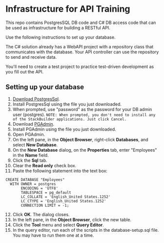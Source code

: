 # Infrastructure for API Training
This repo contains PostgresSQL DB code and C# DB access code that can be used as infrastructure for building a RESTful API. 

Use the following instructions to set up your database.

The C# solution already has a WebAPI project with a repository class that communicates with the database. Your API controller can use the repository to send and receive data.

You'll need to create a test project to practice test-driven development as you fill out the API.

## Setting up your database
1. [Download PostgresSql](https://www.enterprisedb.com/downloads/postgres-postgresql-downloads).
2. Install PostgresSql using the file you just downloaded.
3. When prompted, use "password" as the password for your DB admin user (postgres).
`NOTE: When prompted, you don't need to install any of the StackBuilder applications. Just click Cancel.`
4. Download [PGAdmin](https://www.pgadmin.org/download/pgadmin-4-windows/).
5. Install PGAdmin using the file you just downloaded.
6. Open PGAdmin.
7. On the left pane, in the __Object Browser__, right-click __Databases__, and select __New Database__.
8. On the __New Database__ dialog, on the __Properties__ tab, enter "Employees" in the __Name__ field.
9. Click the __Sql__ tab.
10. Clear the __Read only__ check box.
11. Paste the following statement into the text box:
```
CREATE DATABASE "Employees"
  WITH OWNER = postgres
       ENCODING = 'UTF8'
       TABLESPACE = pg_default
       LC_COLLATE = 'English_United States.1252'
       LC_CTYPE = 'English_United States.1252'
       CONNECTION LIMIT = -1;
```
12. Click __OK__. The dialog closes.
13. In the left pane, in the __Object Browser__, click the new table.
14. Click the __Tool__ menu and select __Query Editor__.
15. In the query editor, run each of the scripts in the database-setup.sql file. You may have to run them one at a time.
